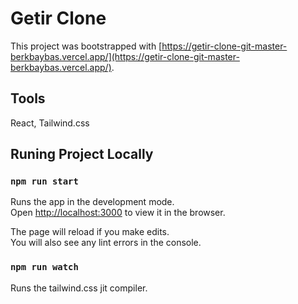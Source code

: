 # Getir Clone

This project was bootstrapped with [https://getir-clone-git-master-berkbaybas.vercel.app/](https://getir-clone-git-master-berkbaybas.vercel.app/).

## Tools

React,
Tailwind.css


## Runing Project Locally
### `npm run start`

Runs the app in the development mode.\
Open [http://localhost:3000](http://localhost:3000) to view it in the browser.

The page will reload if you make edits.\
You will also see any lint errors in the console.

### `npm run watch`

Runs the tailwind.css jit compiler. 
